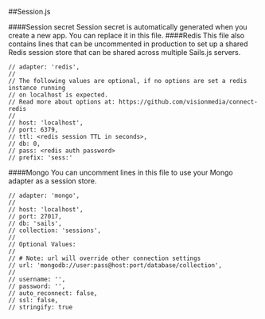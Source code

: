 ##Session.js

####Session secret
Session secret is automatically generated when you create a new app. You can replace it in this file.
####Redis
This file also contains lines that can be uncommented in production to set up a shared Redis session store that can be shared across multiple Sails.js servers.
```
// adapter: 'redis',
//
// The following values are optional, if no options are set a redis instance running
// on localhost is expected.
// Read more about options at: https://github.com/visionmedia/connect-redis
//
// host: 'localhost',
// port: 6379,
// ttl: <redis session TTL in seconds>,
// db: 0,
// pass: <redis auth password>
// prefix: 'sess:'
```
####Mongo
You can uncomment lines in this file to use your Mongo adapter as a session store.

```
// adapter: 'mongo',
//
// host: 'localhost',
// port: 27017,
// db: 'sails',
// collection: 'sessions',
//
// Optional Values:
//
// # Note: url will override other connection settings
// url: 'mongodb://user:pass@host:port/database/collection',
//
// username: '',
// password: '',
// auto_reconnect: false,
// ssl: false,
// stringify: true
```
